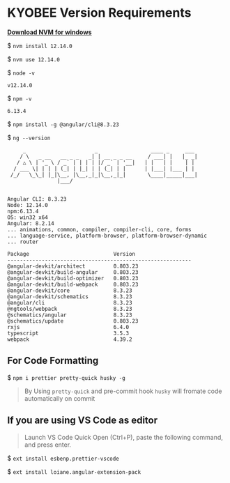 # **KYOBEE** Version Requirements

[**Download NVM for windows**](https://github.com/coreybutler/nvm-windows/releases)

\$ `nvm install 12.14.0`

\$ `nvm use 12.14.0`

\$ `node -v`

```
v12.14.0
```

\$ `npm -v`

```
6.13.4
```
\$ `npm install -g @angular/cli@8.3.23`

\$ `ng --version`

```
     _                      _                 ____ _     ___
    / \   _ __   __ _ _   _| | __ _ _ __     / ___| |   |_ _|
   / △ \ | '_ \ / _` | | | | |/ _` | '__|   | |   | |    | |
  / ___ \| | | | (_| | |_| | | (_| | |      | |___| |___ | |
 /_/   \_\_| |_|\__, |\__,_|_|\__,_|_|       \____|_____|___|
                |___/


Angular CLI: 8.3.23
Node: 12.14.0
npm:6.13.4
OS: win32 x64
Angular: 8.2.14
... animations, common, compiler, compiler-cli, core, forms
... language-service, platform-browser, platform-browser-dynamic
... router

Package                           Version
-----------------------------------------------------------
@angular-devkit/architect         0.803.23
@angular-devkit/build-angular     0.803.23
@angular-devkit/build-optimizer   0.803.23
@angular-devkit/build-webpack     0.803.23
@angular-devkit/core              8.3.23
@angular-devkit/schematics        8.3.23
@angular/cli                      8.3.23
@ngtools/webpack                  8.3.23
@schematics/angular               8.3.23
@schematics/update                0.803.23
rxjs                              6.4.0
typescript                        3.5.3
webpack                           4.39.2
```

## For Code Formatting

\$ `npm i prettier pretty-quick husky -g`

> By Using `pretty-quick` and pre-commit hook `husky` will fromate code automatically on commit

## If you are using VS Code as editor

> Launch VS Code Quick Open (Ctrl+P), paste the following command, and press enter.

\$ `ext install esbenp.prettier-vscode`

\$ `ext install loiane.angular-extension-pack`
